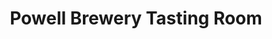 ---
title: "Powell Brewery Tasting Room"
url: /vancouver/powell-brewery-tasting-room/
shop: alcohol
---